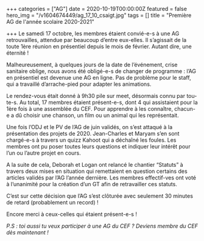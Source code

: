 +++
categories = ["AG"]
date = 2020-10-19T00:00:00Z
featured = false
hero_img = "/v1604674449/ag_17_10_csaigt.jpg"
tags = []
title = "Première AG de l'année scolaire 2020-2021"

+++
Le samedi 17 octobre, les membres étaient convié-e-s à une AG retrouvailles, attendue par beaucoup d’entre eux-elles. Il s’agissait de la toute 1ère réunion en présentiel depuis le mois de février. Autant dire, une éternité !  
  
Malheureusement, à quelques jours de la date de l’événement, crise sanitaire oblige, nous avons été obligé-e-s de changer de programme : l’AG en présentiel est devenue une AG en ligne. Pas de problème pour le staff, qui a travaillé d’arrache-pied pour adapter les animations.  
  
Le rendez-vous était donné à 9h30 pile sur meet, désormais connu par tou-te-s. Au total, 17 membres étaient présent-e-s, dont 4 qui assistaient pour la 1ère fois à une assemblée du CEF. Pour apprendre à les connaître, chacun-e a dû choisir une chanson, un film ou un animal qui les représentait.  
  
Une fois l’ODJ et le PV de l’AG de juin validés, on s’est attaqué à la présentation des projets de 2020. Jean-Charles et Maryam s’en sont chargé-e-s à travers un quizz Kahoot qui a déchaîné les foules. Les membres ont pu poser toutes leurs questions et indiquer leur intérêt pour l’un ou l’autre projet en cours.  
  
A la suite de cela, Deborah et Logan ont relancé le chantier “Statuts” à travers deux mises en situation qui remettaient en question certains des articles validés par l’AG l’année dernière. Les membres effectif-ves ont voté à l’unanimité pour la création d’un GT afin de retravailler ces statuts.  
  
C’est sur cette décision que l’AG s’est clôturée avec seulement 30 minutes de retard (probablement un record) !   
  
Encore merci à ceux-celles qui étaient présent-e-s !

_P.S : toi aussi tu veux participer à une AG du CEF ? Deviens membre du CEF dès maintenant !_